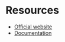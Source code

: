 # Resources
- [Official website](https://www.netlify.com/)
- [Documentation](https://docs.netlify.com/)
